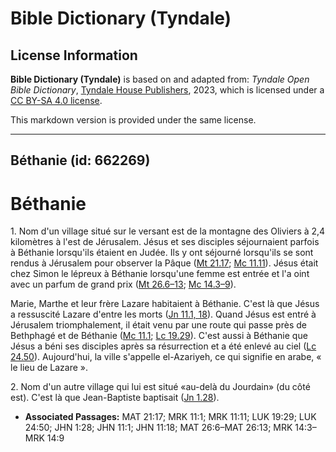 # Bible Dictionary (Tyndale)

## License Information

**Bible Dictionary (Tyndale)** is based on and adapted from: _Tyndale Open Bible Dictionary_, [Tyndale House Publishers](https://tyndaleopenresources.com/), 2023, which is licensed under a [CC BY-SA 4.0 license](https://creativecommons.org/licenses/by-sa/4.0/legalcode.en).

This markdown version is provided under the same license.



--------------------------------

## Béthanie (id: 662269)

Béthanie
========

1\. Nom d'un village situé sur le versant est de la montagne des Oliviers à 2,4 kilomètres à l'est de Jérusalem. Jésus et ses disciples séjournaient parfois à Béthanie lorsqu'ils étaient en Judée. Ils y ont séjourné lorsqu'ils se sont rendus à Jérusalem pour observer la Pâque ([Mt 21\.17](https://ref.ly/Matt21:17); [Mc 11\.11](https://ref.ly/Mark11:11)). Jésus était chez Simon le lépreux à Béthanie lorsqu'une femme est entrée et l'a oint avec un parfum de grand prix ([Mt 26\.6–13](https://ref.ly/Matt26:6-Matt26:13); [Mc 14\.3–9](https://ref.ly/Mark14:3-Mark14:9)).

Marie, Marthe et leur frère Lazare habitaient à Béthanie. C'est là que Jésus a ressuscité Lazare d'entre les morts ([Jn 11\.1, 18](https://ref.ly/John11:1,John11:18)). Quand Jésus est entré à Jérusalem triomphalement, il était venu par une route qui passe près de Bethphagé et de Béthanie ([Mc 11\.1](https://ref.ly/Mark11:1); [Lc 19\.29](https://ref.ly/Luke19:29)). C'est aussi à Béthanie que Jésus a béni ses disciples après sa résurrection et a été enlevé au ciel ([Lc 24\.50](https://ref.ly/Luke24:50)). Aujourd'hui, la ville s'appelle el\-Azariyeh, ce qui signifie en arabe, « le lieu de Lazare ».

2\. Nom d'un autre village qui lui est situé «au\-delà du Jourdain» (du côté est). C'est là que Jean\-Baptiste baptisait ([Jn 1\.28](https://ref.ly/John1:28)).

* **Associated Passages:** MAT 21:17; MRK 11:1; MRK 11:11; LUK 19:29; LUK 24:50; JHN 1:28; JHN 11:1; JHN 11:18; MAT 26:6–MAT 26:13; MRK 14:3–MRK 14:9

